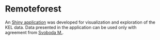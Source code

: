 # Remoteforest
An [Shiny application](http://52.56.96.255:3838/Remoteforests/) was developed for visualization and exploration of the KEL data. Data presented in the application can be used only with agreement from [Svoboda M.](svobodam@fld.czu.cz).
